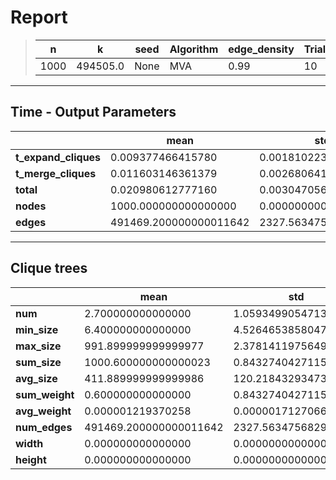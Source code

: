 # Report

> |n|k|seed|Algorithm|edge_density|Trials|
> |-|-|-|-|-|-|
> |1000|494505.0|None|MVA|0.99|10|

---
## Time - Output Parameters
||mean|std|
|-|-|-|
|**t_expand_cliques**|     0.009377466415780|     0.001810223251989|
|**t_merge_cliques**|     0.011603146361379|     0.002680641280499|
|**total**|     0.020980612777160|     0.003047056903756|
|**nodes**|  1000.000000000000000|     0.000000000000000|
|**edges**|491469.200000000011642|  2327.563475682958142|

---
## Clique trees


||mean|std|
|-|-|-|
|**num**|     2.700000000000000|     1.059349905471380|
|**min_size**|     6.400000000000000|     4.526465385804788|
|**max_size**|   991.899999999999977|     2.378141197564929|
|**sum_size**|  1000.600000000000023|     0.843274042711568|
|**avg_size**|   411.889999999999986|   120.218432934737393|
|**sum_weight**|     0.600000000000000|     0.843274042711568|
|**avg_weight**|     0.000001219370258|     0.000001712706697|
|**num_edges**|491469.200000000011642|  2327.563475682958142|
|**width**|     0.000000000000000|     0.000000000000000|
|**height**|     0.000000000000000|     0.000000000000000|
